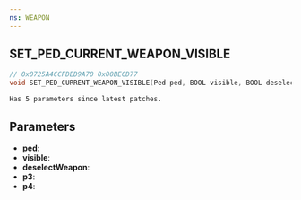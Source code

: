 ```yaml
---
ns: WEAPON
---
```

## SET_PED_CURRENT_WEAPON_VISIBLE

```c
// 0x0725A4CCFDED9A70 0x00BECD77
void SET_PED_CURRENT_WEAPON_VISIBLE(Ped ped, BOOL visible, BOOL deselectWeapon, BOOL p3, BOOL p4);
```

```
Has 5 parameters since latest patches.  
```

## Parameters
* **ped**: 
* **visible**: 
* **deselectWeapon**: 
* **p3**: 
* **p4**: 

